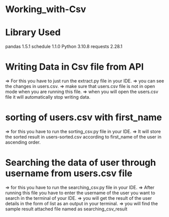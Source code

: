 # Working_with-Csv
# Library Used
   pandas                1.5.1
   schedule              1.1.0
   Python                3.10.8
   requests              2.28.1


# Writing Data in Csv file from API
 => For this you have to just run the extract.py file in your IDE.
 => you can see the changes in users.csv. 
 => make sure that users.csv file is not in open mode when you are running this file.
 => when you will open the users.csv file it will automatically stop writing data.
 
# sorting of users.csv with first_name
 => for this you have to run the sorting_csv.py file in your IDE.
 => It will store the sorted result in users-sorted.csv according to first_name of the user in ascending order.
 

# Searching the data of user through username from users.csv file
 => for this you have to run the searching_csv.py file in your IDE.
 => After running this file you have to enter the username of the user you want to search in the terminal of your IDE.
 => you will get the result of the user details in the form of list as an output in your terminal.
 => you will find the sample result attached file named as searching_csv_result
 
